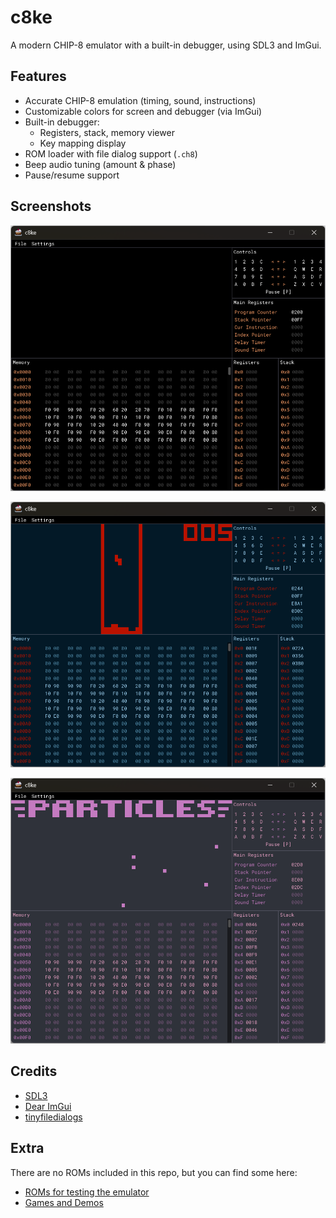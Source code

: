 # c8ke

A modern CHIP-8 emulator with a built-in debugger, using SDL3 and ImGui.

## Features

- Accurate CHIP-8 emulation (timing, sound, instructions)
- Customizable colors for screen and debugger (via ImGui)
- Built-in debugger:
  - Registers, stack, memory viewer
  - Key mapping display
- ROM loader with file dialog support (`.ch8`)
- Beep audio tuning (amount & phase)
- Pause/resume support

## Screenshots

![Screenshot 1](screenshots/screenshot1.png)

![Screenshot 2](screenshots/screenshot2.png)

![Screenshot 3](screenshots/screenshot3.png)

## Credits

- [SDL3](https://github.com/libsdl-org/SDL)
- [Dear ImGui](https://github.com/ocornut/imgui)
- [tinyfiledialogs](https://sourceforge.net/projects/tinyfiledialogs/)

## Extra

There are no ROMs included in this repo, but you can find some here:

- [ROMs for testing the emulator](https://github.com/Timendus/chip8-test-suite)
- [Games and Demos](https://github.com/kripod/chip8-roms)
